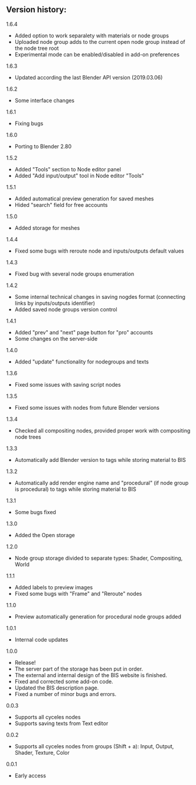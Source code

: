 Version history:
-
1.6.4
- Added option to work separalety with materials or node groups
- Uploaded node group adds to the current open node group instead of the node tree root
- Experimental mode can be enabled/disabled in add-on preferences

1.6.3
- Updated according the last Blender API version (2019.03.06)

1.6.2
- Some interface changes

1.6.1
- Fixing bugs

1.6.0
- Porting to Blender 2.80

1.5.2
- Added "Tools" section to Node editor panel
- Added "Add input/output" tool in Node editor "Tools"

1.5.1
- Added automatical preview generation for saved meshes
- Hided "search" field for free accounts

1.5.0
- Added storage for meshes

1.4.4
- Fixed some bugs with reroute node and inputs/outputs default values

1.4.3
- Fixed bug with several node groups enumeration

1.4.2
- Some internal technical changes in saving nogdes format (connecting links by inputs/outputs identifier)
- Added saved node groups version control

1.4.1
- Added "prev" and "next" page button for "pro" accounts
- Some changes on the server-side

1.4.0
- Added "update" functionality for nodegroups and texts

1.3.6
- Fixed some issues with saving script nodes

1.3.5
- Fixed some issues with nodes from future Blender versions

1.3.4
- Checked all compositing nodes, provided proper work with compositing node trees

1.3.3
- Automatically add Blender version to tags while storing material to BIS

1.3.2
- Automatically add render engine name and "procedural" (if node group is procedural) to tags while storing material to BIS

1.3.1
- Some bugs fixed

1.3.0
- Added the Open storage

1.2.0
- Node group storage divided to separate types: Shader, Compositing, World

1.1.1
- Added labels to preview images
- Fixed some bugs with "Frame" and "Reroute" nodes

1.1.0
- Preview automatically generation for procedural node groups added

1.0.1
- Internal code updates

1.0.0
- Release!
- The server part of the storage has been put in order.
- The external and internal design of the BIS website is finished.
- Fixed and corrected some add-on code.
- Updated the BIS description page.
- Fixed a number of minor bugs and errors.

0.0.3
- Supports all cyceles nodes
- Supports saving texts from Text editor

0.0.2
- Supports all cyceles nodes from groups (Shift + a): Input, Output, Shader, Texture, Color

0.0.1
- Early access
